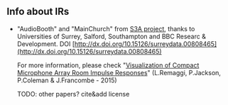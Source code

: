 Info about IRs
----------------

 - "AudioBooth" and "MainChurch" from [S3A project](http://www.s3a-spatialaudio.org/wordpress/), thanks to Universities of Surrey, Salford, Southampton and BBC Researc & Development.
 DOI [http://dx.doi.org/10.15126/surreydata.00808465](http://dx.doi.org/10.15126/surreydata.00808465)

    For more information, please check "[Visualization of Compact Microphone Array Room Impulse
Responses](http://epubs.surrey.ac.uk/809389/14/Visualization%20of%20Compact%20Microphone%20Array%20Room%20Impulse.pdf)" (L.Remaggi, P.Jackson, P.Coleman & J.Francombe - 2015)

    TODO: other papers? cite&add license
 
